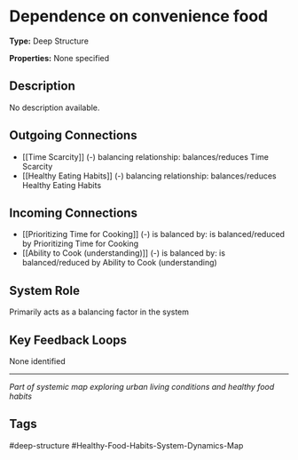 # Dependence on convenience food

**Type:** Deep Structure

**Properties:** None specified

## Description
No description available.

## Outgoing Connections
- [[Time Scarcity]] (-) balancing relationship: balances/reduces Time Scarcity
- [[Healthy Eating Habits]] (-) balancing relationship: balances/reduces Healthy Eating Habits

## Incoming Connections
- [[Prioritizing Time for Cooking]] (-) is balanced by: is balanced/reduced by Prioritizing Time for Cooking
- [[Ability to Cook (understanding)]] (-) is balanced by: is balanced/reduced by Ability to Cook (understanding)

## System Role
Primarily acts as a balancing factor in the system

## Key Feedback Loops
None identified

---
*Part of systemic map exploring urban living conditions and healthy food habits*

## Tags
#deep-structure #Healthy-Food-Habits-System-Dynamics-Map
